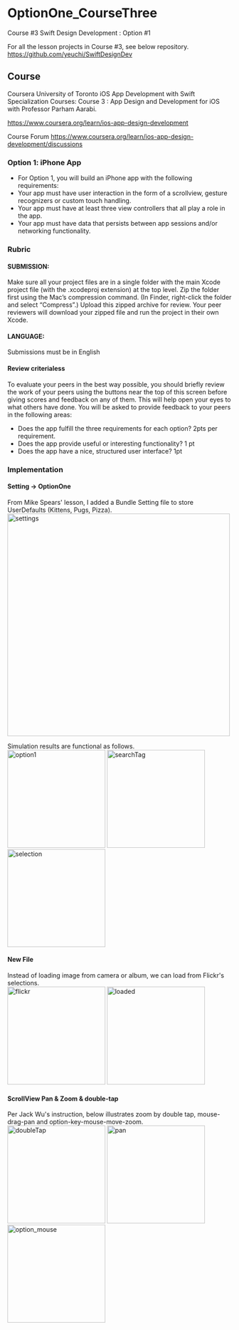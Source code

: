 # OptionOne_CourseThree
Course #3 Swift Design Development : Option #1

For all the lesson projects in Course #3, see below repository.
https://github.com/yeuchi/SwiftDesignDev

## Course
Coursera University of Toronto iOS App Development with Swift Specialization Courses:
Course 3 : App Design and Development for iOS with Professor Parham Aarabi.

https://www.coursera.org/learn/ios-app-design-development

Course Forum
https://www.coursera.org/learn/ios-app-design-development/discussions

### Option 1: iPhone App
- For Option 1, you will build an iPhone app with the following requirements:
- Your app must have user interaction in the form of a scrollview, gesture recognizers or custom touch handling.
- Your app must have at least three view controllers that all play a role in the app.
- Your app must have data that persists between app sessions and/or networking functionality.

### Rubric

#### SUBMISSION: 
Make sure all your project files are in a single folder with the main Xcode project file (with the .xcodeproj extension) at the top level. Zip the folder first using the Mac’s compression command. (In Finder, right-click the folder and select “Compress”.) Upload this zipped archive for review. Your peer reviewers will download your zipped file and run the project in their own Xcode.

#### LANGUAGE: 
Submissions must be in English

#### Review criterialess 
To evaluate your peers in the best way possible, you should briefly review the work of your peers using the buttons near the top of this screen before giving scores and feedback on any of them. This will help open your eyes to what others have done.
You will be asked to provide feedback to your peers in the following areas:
- Does the app fulfill the three requirements for each option? 2pts per requirement.
- Does the app provide useful or interesting functionality? 1 pt
- Does the app have a nice, structured user interface? 1pt

### Implementation 

#### Setting -> OptionOne

From Mike Spears' lesson, I added a Bundle Setting file to store UserDefaults (Kittens, Pugs, Pizza). \
<img width="500" alt="settings" src="https://user-images.githubusercontent.com/1282659/85211930-73657180-b313-11ea-8bfc-1b6fd1745b31.png">

Simulation results are functional as follows. \
<img width="220" alt="option1" src="https://user-images.githubusercontent.com/1282659/85211933-76f8f880-b313-11ea-9474-05b86c81231c.png"> <img width="220" alt="searchTag" src="https://user-images.githubusercontent.com/1282659/85212606-16b98500-b31a-11ea-9b78-645103a37b35.png"> <img width="220" alt="selection" src="https://user-images.githubusercontent.com/1282659/85212583-da862480-b319-11ea-8a6a-828902bc61ae.png">

#### New File

Instead of loading image from camera or album, we can load from Flickr's selections. \
<img width="220" alt="flickr" src="https://user-images.githubusercontent.com/1282659/85212011-259d3900-b314-11ea-81a9-7ab8a1a57d6e.png"> <img width="220" alt="loaded" src="https://user-images.githubusercontent.com/1282659/85212013-29c95680-b314-11ea-9adf-b4a9601c9906.png">

#### ScrollView Pan & Zoom & double-tap

Per Jack Wu's instruction, below illustrates zoom by double tap, mouse-drag-pan and option-key-mouse-move-zoom. \
<img width="220" alt="doubleTap" src="https://user-images.githubusercontent.com/1282659/85212023-42397100-b314-11ea-9356-30db58f68064.png"> <img width="220" alt="pan" src="https://user-images.githubusercontent.com/1282659/85212027-46658e80-b314-11ea-88b8-3069396609a0.png"> <img width="220" alt="option_mouse" src="https://user-images.githubusercontent.com/1282659/85212028-4796bb80-b314-11ea-9422-9b01af995b1f.png">







